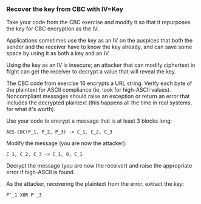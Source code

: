 ### Recover the key from CBC with IV=Key

Take your code from the CBC exercise and modify it so that it repurposes the key for CBC encryption as the IV.

Applications sometimes use the key as an IV on the auspices that both the sender and the receiver have to know the key already, and can save some space by using it as both a key and an IV.

Using the key as an IV is insecure; an attacker that can modify ciphertext in flight can get the receiver to decrypt a value that will reveal the key.

The CBC code from exercise 16 encrypts a URL string. Verify each byte of the plaintext for ASCII compliance (ie, look for high-ASCII values). Noncompliant messages should raise an exception or return an error that includes the decrypted plaintext (this happens all the time in real systems, for what it's worth).

Use your code to encrypt a message that is at least 3 blocks long:

```
AES-CBC(P_1, P_2, P_3) -> C_1, C_2, C_3
```

Modify the message (you are now the attacker):

```
C_1, C_2, C_3 -> C_1, 0, C_1
```

Decrypt the message (you are now the receiver) and raise the appropriate error if high-ASCII is found.

As the attacker, recovering the plaintext from the error, extract the key:

```
P'_1 XOR P'_3
```